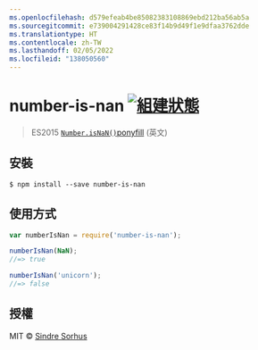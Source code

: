 ```yaml
---
ms.openlocfilehash: d579efeab4be85082383108869ebd212ba56ab5a
ms.sourcegitcommit: e739004291428ce83f14b9d49f1e9dfaa3762dde
ms.translationtype: HT
ms.contentlocale: zh-TW
ms.lasthandoff: 02/05/2022
ms.locfileid: "138050560"
---
```

# <a name="number-is-nan-build-statushttpstravis-ciorgsindresorhusnumber-is-nan"></a>number-is-nan [![組建狀態](https://travis-ci.org/sindresorhus/number-is-nan.svg?branch=master)](https://travis-ci.org/sindresorhus/number-is-nan)

> ES2015 [`Number.isNaN()`](https://developer.mozilla.org/en-US/docs/Web/JavaScript/Reference/Global_Objects/Number/isNaN)[ponyfill](https://ponyfill.com) (英文)


## <a name="install"></a>安裝

```
$ npm install --save number-is-nan
```


## <a name="usage"></a>使用方式

```js
var numberIsNan = require('number-is-nan');

numberIsNan(NaN);
//=> true

numberIsNan('unicorn');
//=> false
```


## <a name="license"></a>授權

MIT © [Sindre Sorhus](http://sindresorhus.com)
